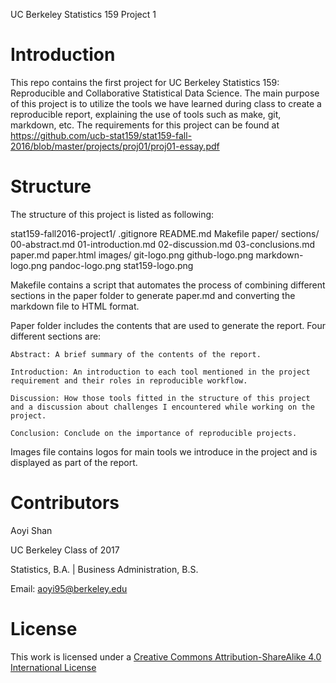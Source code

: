 UC Berkeley Statistics 159 Project 1


# Introduction
This repo contains the first project for UC Berkeley Statistics 159: Reproducible and Collaborative Statistical Data Science. The main purpose of this project is to utilize the tools we have learned during class to create a reproducible report, explaining the use of tools such as make, git, markdown, etc. The requirements for this project can be found at https://github.com/ucb-stat159/stat159-fall-2016/blob/master/projects/proj01/proj01-essay.pdf 

# Structure
The structure of this project is listed as following:

stat159-fall2016-project1/
    .gitignore
    README.md
    Makefile
    paper/
        sections/
            00-abstract.md
            01-introduction.md
            02-discussion.md
            03-conclusions.md
        paper.md
        paper.html
    images/
        git-logo.png
        github-logo.png
        markdown-logo.png
        pandoc-logo.png
        stat159-logo.png
        
Makefile contains a script that automates the process of combining different sections in the paper folder to generate paper.md and converting the markdown file to HTML format. 

Paper folder includes the contents that are used to generate the report. Four different sections are:

    Abstract: A brief summary of the contents of the report. 

    Introduction: An introduction to each tool mentioned in the project requirement and their roles in reproducible workflow.

    Discussion: How those tools fitted in the structure of this project and a discussion about challenges I encountered while working on the project.

    Conclusion: Conclude on the importance of reproducible projects. 

Images file contains logos for main tools we introduce in the project and is displayed as part of the report.

# Contributors
Aoyi Shan

UC Berkeley Class of 2017

Statistics, B.A. | Business Administration, B.S.

Email: aoyi95@berkeley.edu

# License

This work is licensed under a [Creative Commons Attribution-ShareAlike 4.0 International License](http://creativecommons.org/licenses/by-sa/4.0/)